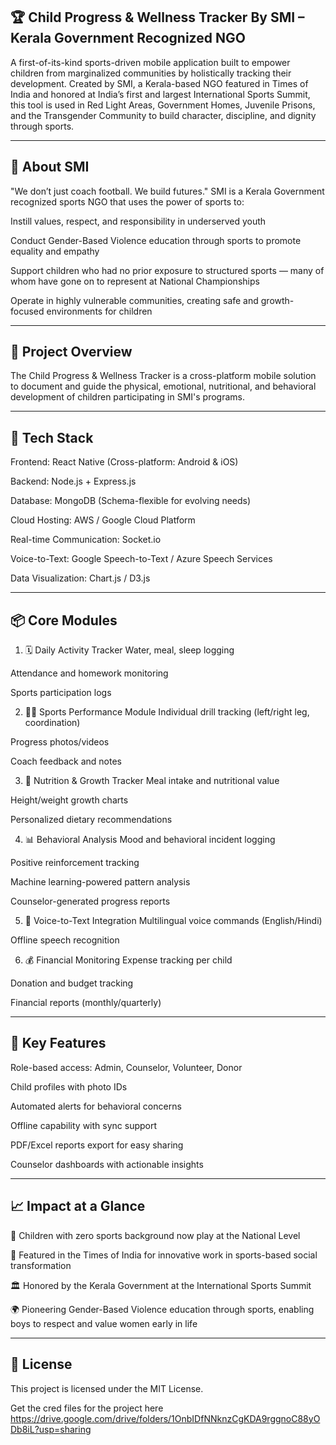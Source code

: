 🏆 Child Progress & Wellness Tracker
By SMI – Kerala Government Recognized NGO
--------------------------------------------------------------------------------------------------------------------------------------------------------------------------------------------------------------------
A first-of-its-kind sports-driven mobile application built to empower children from marginalized communities by holistically tracking their development. Created by SMI, a Kerala-based NGO featured in Times of India and honored at India’s first and largest International Sports Summit, this tool is used in Red Light Areas, Government Homes, Juvenile Prisons, and the Transgender Community to build character, discipline, and dignity through sports.

--------------------------------------------------------------------------------------------------------------------------------------------------------------------------------------------------------------------
🌟 About SMI
--------------------------------------------------------------------------------------------------------------------------------------------------------------------------------------------------------------------
"We don’t just coach football. We build futures."
SMI is a Kerala Government recognized sports NGO that uses the power of sports to:

Instill values, respect, and responsibility in underserved youth

Conduct Gender-Based Violence education through sports to promote equality and empathy

Support children who had no prior exposure to structured sports — many of whom have gone on to represent at National Championships

Operate in highly vulnerable communities, creating safe and growth-focused environments for children

--------------------------------------------------------------------------------------------------------------------------------------------------------------------------------------------------------------------
📱 Project Overview
--------------------------------------------------------------------------------------------------------------------------------------------------------------------------------------------------------------------
The Child Progress & Wellness Tracker is a cross-platform mobile solution to document and guide the physical, emotional, nutritional, and behavioral development of children participating in SMI's programs.

--------------------------------------------------------------------------------------------------------------------------------------------------------------------------------------------------------------------
🚀 Tech Stack
--------------------------------------------------------------------------------------------------------------------------------------------------------------------------------------------------------------------
Frontend: React Native (Cross-platform: Android & iOS)

Backend: Node.js + Express.js

Database: MongoDB (Schema-flexible for evolving needs)

Cloud Hosting: AWS / Google Cloud Platform

Real-time Communication: Socket.io

Voice-to-Text: Google Speech-to-Text / Azure Speech Services

Data Visualization: Chart.js / D3.js

--------------------------------------------------------------------------------------------------------------------------------------------------------------------------------------------------------------------
📦 Core Modules
--------------------------------------------------------------------------------------------------------------------------------------------------------------------------------------------------------------------
1. 🗓️ Daily Activity Tracker
Water, meal, sleep logging

Attendance and homework monitoring

Sports participation logs

2. 🏃‍♂️ Sports Performance Module
Individual drill tracking (left/right leg, coordination)

Progress photos/videos

Coach feedback and notes

3. 🍎 Nutrition & Growth Tracker
Meal intake and nutritional value

Height/weight growth charts

Personalized dietary recommendations

4. 📊 Behavioral Analysis
Mood and behavioral incident logging

Positive reinforcement tracking

Machine learning-powered pattern analysis

Counselor-generated progress reports

5. 🎤 Voice-to-Text Integration
Multilingual voice commands (English/Hindi)

Offline speech recognition

6. 💰 Financial Monitoring
Expense tracking per child

Donation and budget tracking

Financial reports (monthly/quarterly)

--------------------------------------------------------------------------------------------------------------------------------------------------------------------------------------------------------------------
🔑 Key Features
--------------------------------------------------------------------------------------------------------------------------------------------------------------------------------------------------------------------
Role-based access: Admin, Counselor, Volunteer, Donor

Child profiles with photo IDs

Automated alerts for behavioral concerns

Offline capability with sync support

PDF/Excel reports export for easy sharing

Counselor dashboards with actionable insights

--------------------------------------------------------------------------------------------------------------------------------------------------------------------------------------------------------------------
📈 Impact at a Glance
--------------------------------------------------------------------------------------------------------------------------------------------------------------------------------------------------------------------
🏅 Children with zero sports background now play at the National Level

💬 Featured in the Times of India for innovative work in sports-based social transformation

🏛️ Honored by the Kerala Government at the International Sports Summit

🌍 Pioneering Gender-Based Violence education through sports, enabling boys to respect and value women early in life

--------------------------------------------------------------------------------------------------------------------------------------------------------------------------------------------------------------------
📄 License
--------------------------------------------------------------------------------------------------------------------------------------------------------------------------------------------------------------------
This project is licensed under the MIT License.

Get the cred files for the project here
https://drive.google.com/drive/folders/1OnbIDfNNknzCgKDA9rggnoC88yODb8iL?usp=sharing
